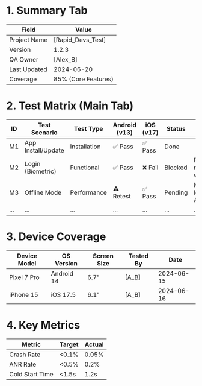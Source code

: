 # 1. Summary Tab
| Field          | Value          |
|----------------|----------------|
| Project Name   | [Rapid_Devs_Test]     |
| Version        | 1.2.3          |
| QA Owner       | [Alex_B]    |
| Last Updated    | 2024-06-20     |
| Coverage       | 85% (Core Features) |

# 2. Test Matrix (Main Tab)
| ID  | Test Scenario          | Test Type   | Android (v13) | iOS (v17) | Status | Notes                     |
|-----|------------------------|-------------|----------------|-----------|--------|---------------------------|
| M1  | App Install/Update     | Installation| ✅ Pass        | ✅ Pass   | Done   |                           |
| M2  | Login (Biometric)      | Functional  | ✅ Pass        | ❌ Fail   | Blocked| Face ID not working       |
| M3  | Offline Mode           | Performance | ⚠️ Retest      | ✅ Pass   | Pending| Memory leak on Android    |
| ... | ...                    | ...         | ...            | ...       | ...    | ...                       |

# 3. Device Coverage
| Device Model   | OS Version | Screen Size | Tested By | Date       |
|----------------|------------|-------------|-----------|------------|
| Pixel 7 Pro    | Android 14 | 6.7"       | [A_B]     | 2024-06-15 |
| iPhone 15      | iOS 17.5   | 6.1"       | [A_B]     | 2024-06-16 |

# 4. Key Metrics
| Metric            | Target   | Actual   |
|-------------------|----------|----------|
| Crash Rate        | <0.1%    | 0.05%    |
| ANR Rate          | <0.5%    | 0.2%     |
| Cold Start Time   | <1.5s    | 1.2s     |

